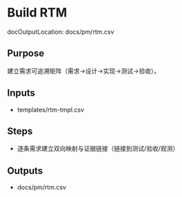 # Build RTM

docOutputLocation: docs/pm/rtm.csv

## Purpose

建立需求可追溯矩阵（需求→设计→实现→测试→验收）。

## Inputs

- templates/rtm-tmpl.csv

## Steps

- 逐条需求建立双向映射与证据链接（链接到测试/验收/观测）

## Outputs

- docs/pm/rtm.csv
